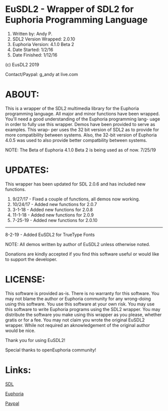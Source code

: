 # EuSDL2 - Wrapper of SDL2 for Euphoria Programming Language
1. Written by: Andy P.
2. SDL2 Version Wrapped: 2.0.10
3. Euphoria Version: 4.1.0 Beta 2
4. Date Started: 1/2/16
5. Date Finished: 1/12/16

(c) EusDL2 2019

Contact/Paypal: g_andy at live.com

# ABOUT:

This is a wrapper of the SDL2 multimedia library for the Euphoria programming language. All major and
minor functions have been wrapped. You'll need a good understanding of the Euphoria programming lang-
uage in order to fully use this wrapper. Demos have been provided to serve as examples. This wrap-
per uses the 32 bit version of SDL2 as to provide for more compatibility between systems. Also, the
32-bit version of Euphoria 4.0.5 was used to also provide better compatbility between systems.

NOTE: The Beta of Euphoria 4.1.0 Beta 2 is being used as of now. 7/25/19 

# UPDATES:

This wrapper has been updated for SDL 2.0.6 and has included new functions. 

1. 9/27/17 - Fixed a couple of functions, all demos now working.
2. 10/24/17 - Added new functions for 2.0.7
3. 3-1-18 - Added new functions for 2.0.8
4. 11-1-18 - Added new functions for 2.0.9
5. 7-25-19 - Added new functions for 2.0.10
----------------------------------------
8-2-19 - Added EuSDL2 for TrueType Fonts


NOTE: All demos written by author of EuSDL2 unless otherwise noted.

Donations are kindly accepted if you find this software useful or would like to support the developer.

# LICENSE:

This software is provided as-is. There is no warranty for this software. You may not blame the author
or Euphoria community for any wrong-doing using this software. You use this software at your own risk.
You may use this software to write Euphoria programs using the SDL2 wrapper. You may distribute the
software you make using this wrapper as you please, whether gratis or for a fee. You may not claim you wrote the original
EuSDL2 wrapper. While not required an aknowledgement of the original author would be nice.

Thank you for using EuSDL2!

Special thanks to openEuphoria community!

# Links: 
[SDL](https://www.libsdl.org/)

[Euphoria](https://openeuphoria.org/index.wc)

[Paypal](paypal.me/IcyViking)

